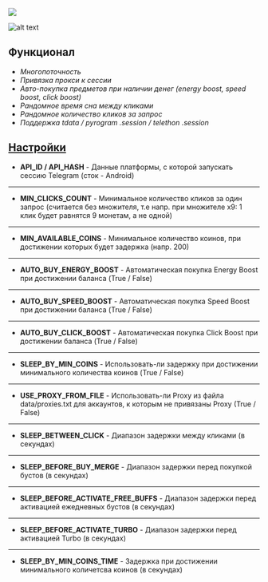 [<img src="https://img.shields.io/badge/Telegram-%40Me-orange">](https://t.me/sho6ot)

![alt text](https://i.imgur.com/PDYwSJ9.png)

## Функционал  
+ _Многопоточность_
+ _Привязка прокси к сессии_
+ _Авто-покупка предметов при наличии денег (energy boost, speed boost, click boost)_
+ _Рандомное время сна между кликами_
+ _Рандомное количество кликов за запрос_
+ _Поддержка tdata / pyrogram .session / telethon .session_

## [Настройки](https://github.com/shamhi/NotCoinBot/blob/main/data/config.py">)
+ **API_ID / API_HASH** - Данные платформы, с которой запускать сессию Telegram (сток - Android)
***
+ **MIN_CLICKS_COUNT** - Минимальное количество кликов за один запрос (считается без множителя, т.е напр. при множителе x9: 1 клик будет равнятся 9 монетам, а не одной)
***
+ **MIN_AVAILABLE_COINS** - Минимальное количество коинов, при достижении которых будет задержка (напр. 200)
***
+ **AUTO_BUY_ENERGY_BOOST** - Автоматическая покупка Energy Boost при достижении баланса (True / False)
***
+ **AUTO_BUY_SPEED_BOOST** - Автоматическая покупка Speed Boost при достижении баланса (True / False)
***
+ **AUTO_BUY_CLICK_BOOST** - Автоматическая покупка Click Boost при достижении баланса (True / False)
***
+ **SLEEP_BY_MIN_COINS** - Использовать-ли задержку при достижении минимального количества коинов (True / False)
***
+ **USE_PROXY_FROM_FILE** - Использовать-ли Proxy из файла data/proxies.txt для аккаунтов, к которым не привязаны Proxy (True / False)
***
+ **SLEEP_BETWEEN_CLICK** - Диапазон задержки между кликами (в секундах)
***
+ **SLEEP_BEFORE_BUY_MERGE** - Диапазон задержки перед покупкой бустов (в секундах)
***
+ **SLEEP_BEFORE_ACTIVATE_FREE_BUFFS** - Диапазон задержки перед активацией ежедневных бустов (в секундах)
***
+ **SLEEP_BEFORE_ACTIVATE_TURBO** - Диапазон задержки перед активацией Turbo (в секундах)
***
+ **SLEEP_BY_MIN_COINS_TIME** - Задержка при достижении минимального количетсва коинов (в секундах)
